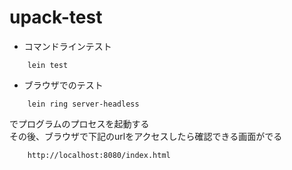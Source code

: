 # upack-test
- コマンドラインテスト
```
    lein test
```

- ブラウザでのテスト
```
    lein ring server-headless
```
でプログラムのプロセスを起動する  
その後、ブラウザで下記のurlをアクセスしたら確認できる画面がでる
```
    http://localhost:8080/index.html
```
